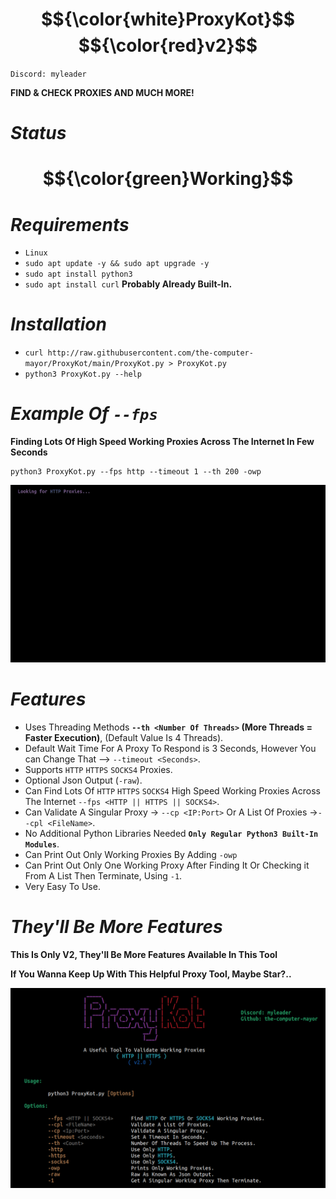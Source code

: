 # $${\color{white}ProxyKot}$$ $${\color{red}v2}$$
`Discord: myleader`

**FIND & CHECK PROXIES AND MUCH MORE!**
# *Status*
# $${\color{green}Working}$$
# *Requirements*
-  `Linux`
-  `sudo apt update -y && sudo apt upgrade -y`
-  `sudo apt install python3`
-  `sudo apt install curl` **Probably Already Built-In.**

# *Installation*
   - `curl http://raw.githubusercontent.com/the-computer-mayor/ProxyKot/main/ProxyKot.py > ProxyKot.py`
   - `python3 ProxyKot.py --help`
# *Example Of `--fps`*
**Finding Lots Of High Speed Working Proxies Across The Internet In Few Seconds**  
```console
python3 ProxyKot.py --fps http --timeout 1 --th 200 -owp
```
![](https://github.com/the-computer-mayor/computer-mayor-db/blob/main/fps_v2.gif?raw=true)
# *Features*
- Uses Threading Methods **`--th <Number Of Threads>` (More Threads = Faster Execution)**, (Default Value Is 4 Threads).
- Default Wait Time For A Proxy To Respond is 3 Seconds, However You can Change That --> `--timeout <Seconds>`.
- Supports `HTTP` `HTTPS` `SOCKS4` Proxies.
- Optional Json Output (`-raw`).
- Can Find Lots Of `HTTP` `HTTPS` `SOCKS4` High Speed Working Proxies Across The Internet `--fps <HTTP || HTTPS || SOCKS4>`.
- Can Validate A Singular Proxy -> `--cp <IP:Port>` Or A List Of Proxies ->`--cpl <FileName>`.
- No Additional Python Libraries Needed **`Only Regular Python3 Built-In Modules`**.
- Can Print Out Only Working Proxies By Adding `-owp`
- Can Print Out Only One Working Proxy After Finding It Or Checking it From A List Then Terminate, Using `-1`.
- Very Easy To Use.
# *They'll Be More Features* 
**This Is Only V2, They'll Be More Features Available In This Tool**

**If You Wanna Keep Up With This Helpful Proxy Tool, Maybe Star?..**

![](https://github.com/the-computer-mayor/computer-mayor-db/blob/main/ProxyKot_v2.png?raw=true)
